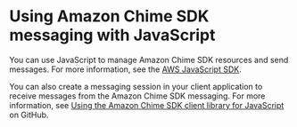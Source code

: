 # Using Amazon Chime SDK messaging with JavaScript<a name="use-javascript"></a>

You can use JavaScript to manage Amazon Chime SDK resources and send messages\. For more information, see the [AWS JavaScript SDK](https://docs.aws.amazon.com/AWSJavaScriptSDK/latest/AWS/Chime.html)\.

You can also create a messaging session in your client application to receive messages from the Amazon Chime SDK messaging\. For more information, see [ Using the Amazon Chime SDK client library for JavaScript ](https://github.com/aws/amazon-chime-sdk-js/blob/master/README.md) on GitHub\.
